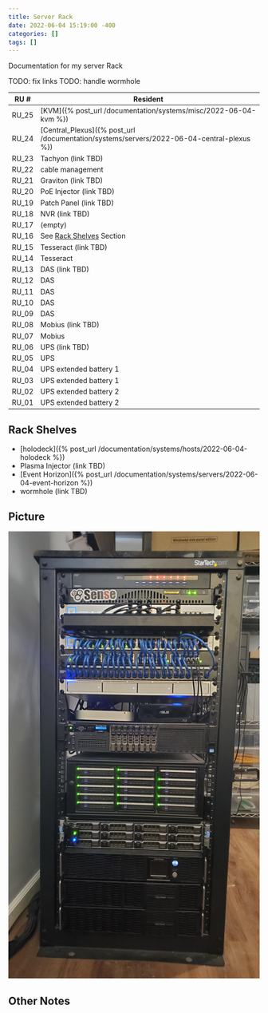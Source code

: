 ```yaml
---
title: Server Rack
date: 2022-06-04 15:19:00 -400
categories: []
tags: []
---
```


Documentation for my server Rack

TODO: fix links
TODO: handle wormhole

| RU #  | Resident                                                                                  |
| ----- | ----------------------------------------------------------------------------------------- |
| RU_25 | [KVM]({% post_url /documentation/systems/misc/2022-06-04-kvm %})                          |
| RU_24 | [Central_Plexus]({% post_url /documentation/systems/servers/2022-06-04-central-plexus %}) |
| RU_23 | Tachyon (link TBD)                                                                        |
| RU_22 | cable management                                                                          |
| RU_21 | Graviton (link TBD)                                                                       |
| RU_20 | PoE Injector (link TBD)                                                                   |
| RU_19 | Patch Panel (link TBD)                                                                    |
| RU_18 | NVR (link TBD)                                                                            |
| RU_17 | (empty)                                                                                   |
| RU_16 | See [Rack Shelves](#rack-shelves) Section                                                 |
| RU_15 | Tesseract (link TBD)                                                                      |
| RU_14 | Tesseract                                                                                 |
| RU_13 | DAS (link TBD)                                                                            |
| RU_12 | DAS                                                                                       |
| RU_11 | DAS                                                                                       |
| RU_10 | DAS                                                                                       |
| RU_09 | DAS                                                                                       |
| RU_08 | Mobius (link TBD)                                                                         |
| RU_07 | Mobius                                                                                    |
| RU_06 | UPS (link TBD)                                                                            |
| RU_05 | UPS                                                                                       |
| RU_04 | UPS extended battery 1                                                                    |
| RU_03 | UPS extended battery 1                                                                    |
| RU_02 | UPS extended battery 2                                                                    |
| RU_01 | UPS extended battery 2                                                                    |

## Rack Shelves

- [holodeck]({% post_url /documentation/systems/hosts/2022-06-04-holodeck %})
- Plasma Injector (link TBD)
- [Event Horizon]({% post_url /documentation/systems/servers/2022-06-04-event-horizon %})
- wormhole (link TBD)

## Picture

![full rack](/assets/rack_full.jpg)

## Other Notes
